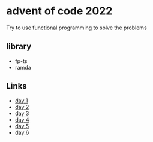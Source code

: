 # advent of code 2022

Try to use functional programming to solve the problems

## library
- fp-ts
- ramda


## Links
- [day 1](./day-1/index.ts)
- [day 2](./day-2/index.ts)
- [day 3](./day-3/index.ts)
- [day 4](./day-4/index.ts)
- [day 5](./day-5/index.ts)
- [day 6](./day-6/index.ts)